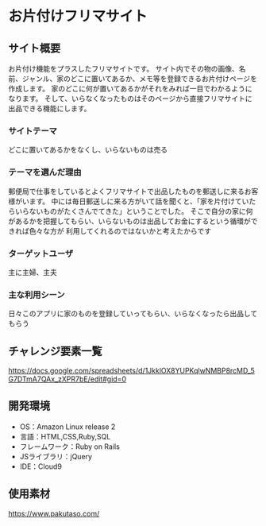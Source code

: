 
# お片付けフリマサイト

## サイト概要
お片付け機能をプラスしたフリマサイトです。
サイト内でその物の画像、名前、ジャンル、家のどこに置いてあるか、メモ等を登録できるお片付けページを作成します。
家のどこに何が置いてあるかがそれをみれば一目でわかるようになります。
そして、いらなくなったものはそのページから直接フリマサイトに出品できる機能にします。

### サイトテーマ
どこに置いてあるかをなくし、いらないものは売る

### テーマを選んだ理由
郵便局で仕事をしているとよくフリマサイトで出品したものを郵送しに来るお客様がいます。
中には毎日郵送しに来る方がいて話を聞くと、「家を片付けていたらいらないものがたくさんでてきた」ということでした。
そこで自分の家に何があるかを把握してもらい、いらないものは出品してお金にするという循環ができれば色々な方が
利用してくれるのではないかと考えたからです

### ターゲットユーザ
主に主婦、主夫

### 主な利用シーン
日々このアプリに家のものを登録していってもらい、いらなくなったら出品してもらう



## チャレンジ要素一覧
https://docs.google.com/spreadsheets/d/1JkklOX8YUPKqlwNMBP8rcMD_5G7DTmA7QAx_zXPR7bE/edit#gid=0

## 開発環境
- OS：Amazon Linux release 2
- 言語：HTML,CSS,Ruby,SQL
- フレームワーク：Ruby on Rails
- JSライブラリ：jQuery
- IDE：Cloud9

## 使用素材
https://www.pakutaso.com/


